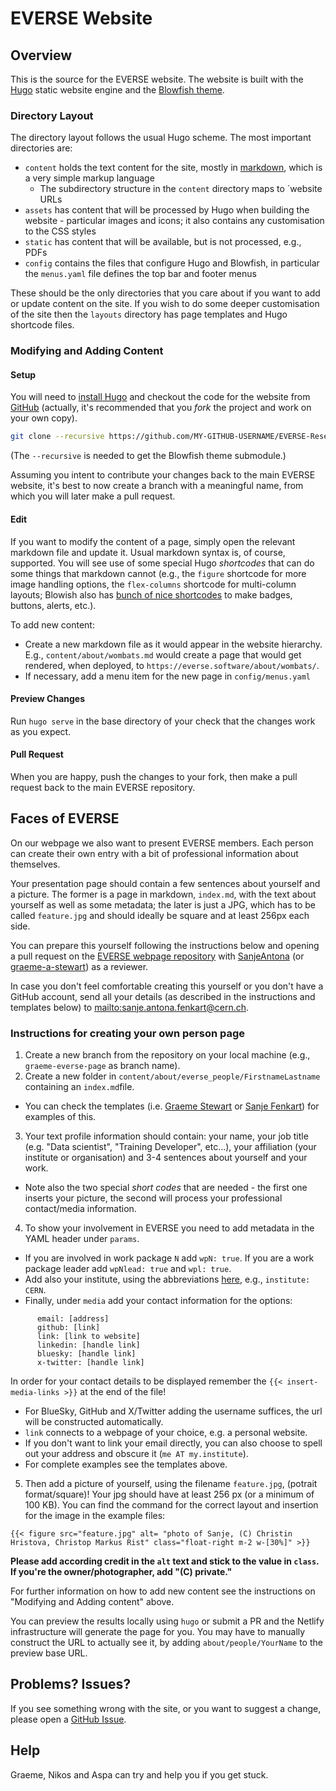 # EVERSE Website

## Overview

This is the source for the EVERSE website. The website is built with the [Hugo](https://gohugo.io) static website engine and the [Blowfish theme](https://blowfish.page).

### Directory Layout

The directory layout follows the usual Hugo scheme. The most important directories are:

- `content` holds the text content for the site, mostly in [markdown](https://en.wikipedia.org/wiki/Markdown), which is a very simple markup language
  - The subdirectory structure in the `content` directory maps to ´website URLs
- `assets` has content that will be processed by Hugo when building the website - particular images and icons; it also contains any customisation to the CSS styles
- `static` has content that will be available, but is not processed, e.g., PDFs
- `config` contains the files that configure Hugo and Blowfish, in particular the `menus.yaml` file defines the top bar and footer menus

These should be the only directories that you care about if you want to add or update content on the site. If you wish to do some deeper customisation of the site then the `layouts` directory has page templates and Hugo shortcode files.

### Modifying and Adding Content

#### Setup

You will need to [install Hugo](https://gohugo.io/installation/) and checkout the code for the website from [GitHub](https://github.com/EVERSE-ResearchSoftware/EVERSE-ResearchSoftware.github.io) (actually, it's recommended that you *fork* the project and work on your own copy).

```sh
git clone --recursive https://github.com/MY-GITHUB-USERNAME/EVERSE-ResearchSoftware.github.io 
```

(The `--recursive` is needed to get the Blowfish theme submodule.)

Assuming you intent to contribute your changes back to the main EVERSE website, it's best to now create a branch with a meaningful name, from which you will later make a pull request.

#### Edit

If you want to modify the content of a page, simply open the relevant markdown file and update it. Usual markdown syntax is, of course, supported. You will see use of some special Hugo *shortcodes* that can do some things that markdown cannot (e.g., the `figure` shortcode for more image handling options, the `flex-columns` shortcode for multi-column layouts; Blowish also has [bunch of nice shortcodes](https://blowfish.page/docs/shortcodes/) to make badges, buttons, alerts, etc.).

To add new content:

- Create a new markdown file as it would appear in the website hierarchy. E.g., `content/about/wombats.md` would create a page that would get rendered, when deployed, to `https://everse.software/about/wombats/`.
- If necessary, add a menu item for the new page in `config/menus.yaml`

#### Preview Changes

Run `hugo serve` in the base directory of your check that the changes work as you expect.

#### Pull Request

When you are happy, push the changes to your fork, then make a pull request back to the main EVERSE repository.

## Faces of EVERSE

On our webpage we also want to present EVERSE members. Each person can create their own entry with a bit of professional information about themselves.

Your presentation page should contain a few sentences about yourself and a picture. The former is a page in markdown, `index.md`, with the text about yourself as well as some metadata; the later is just a JPG, which has to be called `feature.jpg` and should ideally be square and at least 256px each side.

You can prepare this yourself following the instructions below and opening a pull request on the [EVERSE webpage repository](https://github.com/EVERSE-ResearchSoftware/EVERSE-ResearchSoftware.github.io) with [SanjeAntona](https://github.com/SanjeAntona) (or [graeme-a-stewart](https://github.com/graeme-a-stewart)) as a reviewer.

In case you don't feel comfortable creating this yourself or you don't have a GitHub account, send all your details (as described in the instructions and templates below) to <mailto:sanje.antona.fenkart@cern.ch>.

### Instructions for creating your own person page

1. Create a new branch from the repository on your local machine (e.g., `graeme-everse-page` as branch name).
2. Create a new folder in `content/about/everse_people/FirstnameLastname` containing an `index.md`file. 
  -  You can check the templates (i.e. [Graeme Stewart](https://github.com/EVERSE-ResearchSoftware/EVERSE-ResearchSoftware.github.io/blob/main/content/about/everse_people/GraemeStewart/index.md?plain=1) or [Sanje Fenkart](https://github.com/EVERSE-ResearchSoftware/EVERSE-ResearchSoftware.github.io/blob/main/content/about/everse_people/SanjeFenkart/index.md?plain=1)) for examples of this.
3. Your text profile information should contain: your name, your job title (e.g. "Data scientist", "Training Developer", etc...), your affiliation (your institute or organisation) and 3-4 sentences about yourself and your work.
  - Note also the two special *short codes* that are needed - the first one inserts your picture, the second will process your professional contact/media information.
4. To show your involvement in EVERSE you need to add metadata in the YAML header under `params`. 
  - If you are involved in work package `N` add `wpN: true`. If you are a work package leader add `wpNlead: true` and `wpl: true`.
  - Add also your institute, using the abbreviations [here](https://github.com/EVERSE-ResearchSoftware/EVERSE-ResearchSoftware.github.io/tree/main/content/about/partners), e.g., `institute: CERN`.
  - Finally, under ```media``` add your contact information for the options:
```
      email: [address]
      github: [link]
      link: [link to website]
      linkedin: [handle link]
      bluesky: [handle link]
      x-twitter: [handle link]
 ```     
In order for your contact details to be displayed remember the  `{{< insert-media-links >}}` at the end of the file!
  - For BlueSky, GitHub and X/Twitter adding the username suffices, the url will be constructed automatically.
  - `link` connects to a webpage of your choice, e.g. a personal website.
  - If you don't want to link your email directly, you can also choose to spell out your address and obscure it (`me AT my.institute`).
  - For complete examples see the templates above.
5. Then add a picture of yourself, using the filename `feature.jpg`, (potrait format/square)! Your jpg should have at least 256 px (or a minimum of 100 KB). You can find the command for the correct layout and insertion for the image in the example files: 
```
{{< figure src="feature.jpg" alt= "photo of Sanje, (C) Christin Hristova, Christop Markus Rist" class="float-right m-2 w-[30%]" >}}
```
**Please add according credit in the `alt` text and stick to the value in `class`. If you're the owner/photographer, add "(C) private."**

For further information on how to add new content see the instructions on "Modifying and Adding content" above.

You can preview the results locally using `hugo` or submit a PR and the Netlify infrastructure will generate the page for you. You may have to manually construct the URL to actually see it, by adding `about/people/YourName` to the preview base URL.

## Problems? Issues?

If you see something wrong with the site, or you want to suggest a change, please open a [GitHub Issue](https://github.com/EVERSE-ResearchSoftware/EVERSE-ResearchSoftware.github.io/issues/new).

## Help

Graeme, Nikos and Aspa can try and help you if you get stuck.

